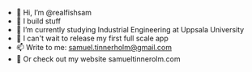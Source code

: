 - 👋 Hi, I’m @realfishsam
- 👀 I build stuff
- 🌱 I’m currently studying Industrial Engineering at Uppsala University
- 💞️ I can't wait to release my first full scale app
- 📫 Write to me: samuel.tinnerholm@gmail.com
- 💞️ Or check out my website samueltinnerolm.com

<!---
realfishsam/realfishsam is a ✨ special ✨ repository because its `README.md` (this file) appears on your GitHub profile.
You can click the Preview link to take a look at your changes.
--->
